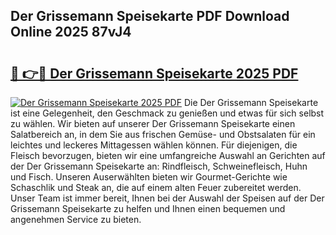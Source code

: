 ## Der Grissemann Speisekarte PDF Download Online 2025 87vJ4

# <h2><a href="http://gccld4n.nevu.top/?p=Der+Grissemann+Speisekarte">🔗 👉🔴 Der Grissemann Speisekarte 2025 PDF</a></h2>

[![Der Grissemann Speisekarte 2025 PDF](https://i.imgur.com/dBaPXMq.png)](http://gccld4n.nevu.top/?p=Der+Grissemann+Speisekarte)
Die Der Grissemann Speisekarte ist eine Gelegenheit, den Geschmack zu genießen und etwas für sich selbst zu wählen. Wir bieten auf unserer Der Grissemann Speisekarte einen Salatbereich an, in dem Sie aus frischen Gemüse- und Obstsalaten für ein leichtes und leckeres Mittagessen wählen können. Für diejenigen, die Fleisch bevorzugen, bieten wir eine umfangreiche Auswahl an Gerichten auf der Der Grissemann Speisekarte an: Rindfleisch, Schweinefleisch, Huhn und Fisch. Unseren Auserwählten bieten wir Gourmet-Gerichte wie Schaschlik und Steak an, die auf einem alten Feuer zubereitet werden. Unser Team ist immer bereit, Ihnen bei der Auswahl der Speisen auf der Der Grissemann Speisekarte zu helfen und Ihnen einen bequemen und angenehmen Service zu bieten.
